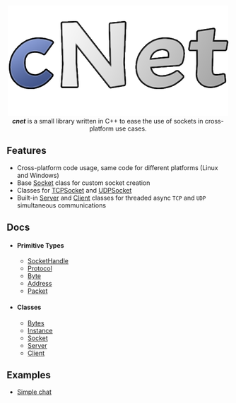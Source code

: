 <center>

[![cnet Logo](logo/cNetLogo.png)](https://murkyyt.github.io/cnet)
***cnet*** is a small library written in C++ to ease the use of sockets in cross-platform use cases.

</center>

## Features
- Cross-platform code usage, same code for different platforms (Linux and Windows)
- Base [Socket](docs/classes/socket.md) class for custom socket creation
- Classes for [TCPSocket](docs/classes/tcpsocket.md) and [UDPSocket](docs/classes/udpsocket.md)
- Built-in [Server](docs/classes/server.md) and [Client]((docs/classes/client.md)) classes for threaded async `TCP` and `UDP` simultaneous communications

## Docs

- #### Primitive Types
    - [SocketHandle](docs/types/sockethandle.md)
    - [Protocol](docs/types/protocol.md)
    - [Byte](docs/types/byte.md)
    - [Address](docs/types/address.md)
    - [Packet](docs/types/packet.md)

- #### Classes
    - [Bytes](docs/classes/bytes.md)
    - [Instance](docs/classes/instance.md)
    - [Socket](docs/classes/socket.md)
    - [Server](docs/classes/server.md)
    - [Client](docs/classes/client.md)

## Examples

- [Simple chat](src/examples/chat/README.md)